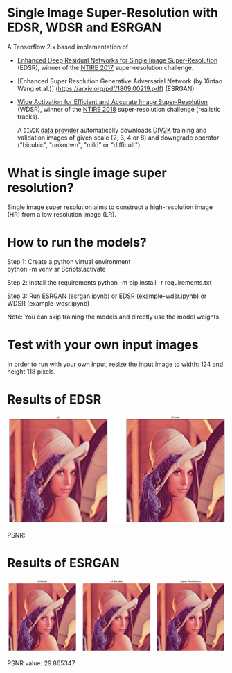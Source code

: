 # Single Image Super-Resolution with EDSR, WDSR and ESRGAN

A Tensorflow 2.x based implementation of

- [Enhanced Deep Residual Networks for Single Image Super-Resolution](https://arxiv.org/abs/1707.02921) (EDSR), winner 
  of the [NTIRE 2017](http://www.vision.ee.ethz.ch/ntire17/) super-resolution challenge.

- [Enhanced Super Resolution Generative Adversarial Network (by Xintao Wang et.al.)] (https://arxiv.org/pdf/1809.00219.pdf) (ESRGAN)

- [Wide Activation for Efficient and Accurate Image Super-Resolution](https://arxiv.org/abs/1808.08718) (WDSR), winner 
  of the [NTIRE 2018](http://www.vision.ee.ethz.ch/ntire18/) super-resolution challenge (realistic tracks). 

  A `DIV2K` [data provider](#div2k-dataset) automatically downloads [DIV2K](https://data.vision.ee.ethz.ch/cvl/DIV2K/) 
training and validation images of given scale (2, 3, 4 or 8) and downgrade operator ("bicubic", "unknown", "mild" or 
"difficult"). 


# What is single image super resolution?

Single image super resolution aims to construct a high-resolution image (HR) from a low resolution image (LR). 

# How to run the models?

Step 1: Create a python virtual environment  
    python -m venv sr
    Scripts\activate 

Step 2: install the requirements
    python -m pip install -r requirements.txt 


Step 3: Run ESRGAN (esrgan.ipynb) or EDSR (example-wdsr.ipynb) or WDSR (example-wdsr.ipynb)

Note: You can skip training the models and directly use the model weights. 

# Test with your own input images

In order to run with your own input, resize the input image to width: 124 and height 118 pixels. 

# Results of EDSR

![plot](demo\output.png)

PSNR: 
# Results of ESRGAN 

![plot](demo\output_esrgan.png)

PSNR value: 29.865347

